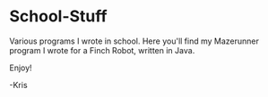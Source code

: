 # School-Stuff
Various programs I wrote in school.
Here you'll find my Mazerunner program I wrote for a Finch Robot, written in Java.


Enjoy!

-Kris
